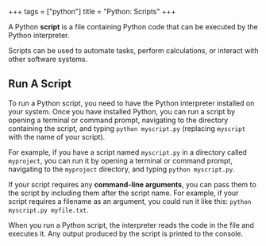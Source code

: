 +++
tags = ["python"]
title = "Python: Scripts"
+++

A Python **script** is a file containing Python code that can be executed by the Python interpreter. 

Scripts can be used to automate tasks, perform calculations, or interact with other software systems.

## Run A Script

To run a Python script, 
you need to have the Python interpreter installed on your system. 
Once you have installed Python, 
you can run a script by opening a terminal or command prompt, 
navigating to the directory containing the script, 
and typing `python myscript.py` (replacing `myscript` with the name of your script).

For example, if you have a script named `myscript.py` in a 
directory called `myproject`, you can run it by opening a terminal or command prompt, 
navigating to the `myproject` directory, and typing `python myscript.py`.

If your script requires any **command-line arguments**, 
you can pass them to the script by including them after the script name. 
For example, if your script requires a filename as an argument, 
you could run it like this: `python myscript.py myfile.txt`.

When you run a Python script, the interpreter reads the code 
in the file and executes it.
Any output produced by the script is printed to the console.
